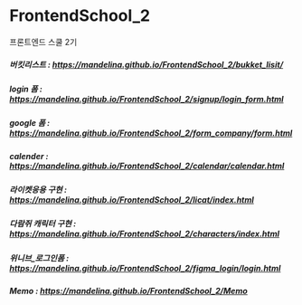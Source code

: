 # FrontendSchool_2
프론트엔드 스쿨 2기

##### 버킷리스트 : https://mandelina.github.io/FrontendSchool_2/bukket_lisit/
##### login 폼 : https://mandelina.github.io/FrontendSchool_2/signup/login_form.html
##### google 폼 : https://mandelina.github.io/FrontendSchool_2/form_company/form.html
##### calender : https://mandelina.github.io/FrontendSchool_2/calendar/calendar.html
##### 라이켓응용 구현 : https://mandelina.github.io/FrontendSchool_2/licat/index.html
##### 다람쥐 캐릭터 구현 : https://mandelina.github.io/FrontendSchool_2/characters/index.html
##### 위니브_로그인폼 : https://mandelina.github.io/FrontendSchool_2/figma_login/login.html
##### Memo : https://mandelina.github.io/FrontendSchool_2/Memo
